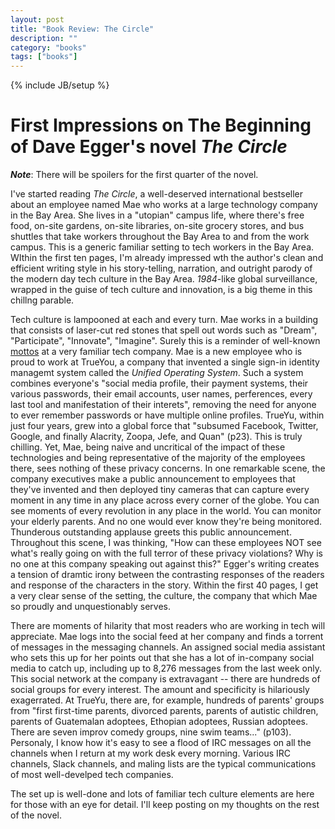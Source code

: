 ```yaml
---
layout: post
title: "Book Review: The Circle"
description: ""
category: "books"
tags: ["books"]
---
```

{% include JB/setup %}


First Impressions on The Beginning of Dave Egger's novel *The Circle*
=====================================================

***Note***: There will be spoilers for the first quarter of the novel.

I've started reading *The Circle*, a well-deserved international bestseller about an employee named Mae who works at a large technology company in the Bay Area. She lives in a "utopian" campus life, where there's free food, on-site gardens, on-site libraries, on-site grocery stores, and bus shuttles that take workers throughout the Bay Area to and from the work campus. This is a generic familiar setting to tech workers in the Bay Area. WIthin the first ten pages, I'm already impressed wth the author's clean and efficient writing style in his story-telling, narration, and outright parody of the modern day tech culture in the Bay Area. *1984*-like global surveillance, wrapped in the guise of tech culture and innovation, is a big theme in this chillng parable.

Tech culture is lampooned at each and every turn. Mae works in a building that consists of laser-cut red stones that spell out words such as "Dream", "Participate", "Innovate", "Imagine". Surely this is a reminder of well-known [mottos](http://spectrum.ieee.org/at-work/innovation/facebook-philosophy-move-fast-and-break-things) at a very familiar tech company. Mae is a new employee who is proud to work at TrueYou, a company that invented a single sign-in identity managemt system called the *Unified Operating System*. Such a system combines everyone's "social media profile, their payment systems, their various passwords, their email accounts, user names, perferences, every last tool and manifestation of their interets", removing the need for anyone to ever remember passwords or have multiple online profiles. TrueYu, within just four years, grew into a global force that "subsumed Facebook, Twitter, Google, and finally Alacrity, Zoopa, Jefe, and Quan" (p23). This is truly chilling. Yet, Mae, being naive and uncritical of the impact of these technologies and being representative of the majority of the employees there, sees nothing of these privacy concerns. In one remarkable scene, the company executives make a public announcement to employees that they've invented and then deployed tiny cameras that can capture every moment in any time in any place across every corner of the globe. You can see moments of every revolution in any place in the world. You can monitor your elderly parents. And no one would ever know they're being monitored. Thunderous outstanding applause greets this public announcement. Throughout this scene, I was thinking, "How can these employees NOT see what's really going on with the full terror of these privacy violations? Why is no one at this company speaking out against this?" Egger's writing creates a tension of dramtic irony between the contrasting responses of the readers and response of the characters in the story. Within the first 40 pages, I get a very clear sense of the setting, the culture, the company that which Mae so proudly and unquestionably serves.

There are moments of hilarity that most readers who are working in tech will appreciate. Mae logs into the social feed at her company and finds a torrent of messages in the messaging channels. An assigned social media assistant who sets this up for her points out that she has a lot of in-company social media to catch up, including up to 8,276 messages from the last week only. This social network at the company is extravagant -- there are hundreds of social groups for every interest. The amount and specificity is hilariously exagerrated. At TrueYu, there are, for example, hundreds of parents' groups from "first first-time parents, divorced parents, parents of autistic children, parents of Guatemalan adoptees, Ethopian adoptees, Russian adoptees. There are seven improv comedy groups, nine swim teams..." (p103). Personaly, I know how it's easy to see a flood of IRC messages on all the channels when I return at my work desk every morning. Various IRC channels, Slack channels, and maling lists are the typical communications of most well-develped tech companies.

The set up is well-done and lots of familiar tech culture elements are here for those with an eye for detail. I'll keep posting on my thoughts on the rest of the novel.

